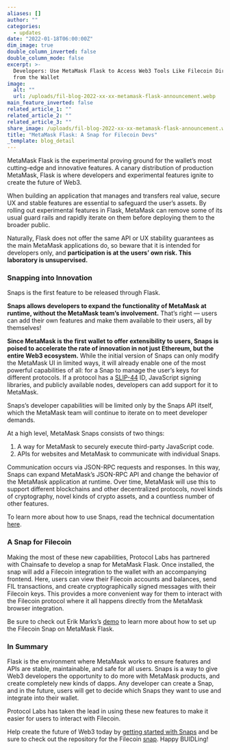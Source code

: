 ```yaml
---
aliases: []
author: ""
categories:
  - updates
date: "2022-01-18T06:00:00Z"
dim_image: true
double_column_inverted: false
double_column_mode: false
excerpt: >-
  Developers: Use MetaMask Flask to Access Web3 Tools Like Filecoin Directly
  from the Wallet
image:
  alt: ""
  url: /uploads/fil-blog-2022-xx-xx-metamask-flask-announcement.webp
main_feature_inverted: false
related_article_1: ""
related_article_2: ""
related_article_3: ""
share_image: /uploads/fil-blog-2022-xx-xx-metamask-flask-announcement.webp
title: "MetaMask Flask: A Snap for Filecoin Devs"
_template: blog_detail
---
```


MetaMask Flask is the experimental proving ground for the wallet’s most cutting-edge and innovative features. A canary distribution of production MetaMask, Flask is where developers and experimental features ignite to create the future of Web3.

When building an application that manages and transfers real value, secure UX and stable features are essential to safeguard the user’s assets. By rolling out experimental features in Flask, MetaMask can remove some of its usual guard rails and rapidly iterate on them before deploying them to the broader public.

Naturally, Flask does not offer the same API or UX stability guarantees as the main MetaMask applications do, so beware that it is intended for developers only, and **participation is at the users’ own risk. This laboratory is unsupervised.**

### Snapping into Innovation

Snaps is the first feature to be released through Flask.

**Snaps allows developers to expand the functionality of MetaMask at runtime, without the MetaMask team’s involvement.** That’s right — users can add their own features and make them available to their users, all by themselves!

**Since MetaMask is the first wallet to offer extensibility to users, Snaps is poised to accelerate the rate of innovation in not just Ethereum, but the entire Web3 ecosystem.** While the initial version of Snaps can only modify the MetaMask UI in limited ways, it will already enable one of the most powerful capabilities of all: for a Snap to manage the user’s keys for different protocols. If a protocol has a [SLIP-44](https://github.com/satoshilabs/slips/blob/master/slip-0044.md) ID, JavaScript signing libraries, and publicly available nodes, developers can add support for it to MetaMask.

Snaps’s developer capabilities will be limited only by the Snaps API itself, which the MetaMask team will continue to iterate on to meet developer demands.

At a high level, MetaMask Snaps consists of two things:

1. A way for MetaMask to securely execute third-party JavaScript code.
2. APIs for websites and MetaMask to communicate with individual Snaps.

Communication occurs via JSON-RPC requests and responses. In this way, Snaps can expand MetaMask’s JSON-RPC API and change the behavior of the MetaMask application at runtime. Over time, MetaMask will use this to support different blockchains and other decentralized protocols, novel kinds of cryptography, novel kinds of crypto assets, and a countless number of other features.

To learn more about how to use Snaps, read the technical documentation [here](https://docs.metamask.io/guide/snaps.html).

### A Snap for Filecoin

Making the most of these new capabilities, Protocol Labs has partnered with Chainsafe to develop a snap for MetaMask Flask. Once installed, the snap will add a Filecoin integration to the wallet with an accompanying frontend. Here, users can view their Filecoin accounts and balances, send FIL transactions, and create cryptographically signed messages with their Filecoin keys. This provides a more convenient way for them to interact with the Filecoin protocol where it all happens directly from the MetaMask browser integration.

Be sure to check out Erik Marks’s [demo](https://youtu.be/14uEYdgyEr8) to learn more about how to set up the Filecoin Snap on MetaMask Flask.

### In Summary

Flask is the environment where MetaMask works to ensure features and APIs are stable, maintainable, and safe for all users. Snaps is a way to give Web3 developers the opportunity to do more with MetaMask products, and create completely new kinds of dapps. Any developer can create a Snap, and in the future, users will get to decide which Snaps they want to use and integrate into their wallet.

Protocol Labs has taken the lead in using these new features to make it easier for users to interact with Filecoin.

Help create the future of Web3 today by [getting started with Snaps](https://docs.metamask.io/guide/snaps.html) and be sure to check out the repository for the Filecoin [snap](https://github.com/ChainSafe/filsnap). Happy BUIDLing!
